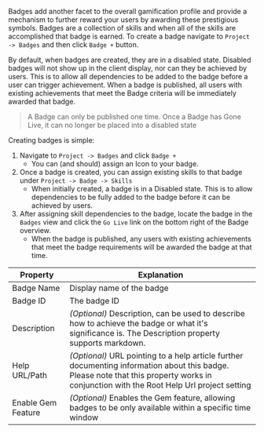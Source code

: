 Badges add another facet to the overall gamification profile and provide a mechanism to further reward your users by awarding these prestigious symbols. Badges are a collection of skills and when all of the skills are accomplished that badge is earned. To create a badge navigate to `Project -> Badges` and then click `Badge +` button.

By default, when badges are created, they are in a disabled state. Disabled badges will not show up in the client display, nor can they be achieved by users. This is to allow all dependencies to be added to the badge before a user can trigger achievement. When a badge is published, all users with existing achievements that meet the Badge criteria will be immediately awarded that badge.

> A Badge can only be published one time. Once a Badge has Gone Live, it can no longer be placed into a disabled state

Creating badges is simple:

1. Navigate to `Project -> Badges` and click `Badge +`
    * You can (and should) assign an Icon to your badge.
2. Once a badge is created, you can assign existing skills to that badge under `Project -> Badge -> Skills`
    * When initially created, a badge is in a Disabled state. This is to allow dependencies to be fully added to the badge before it can be achieved by users.
3. After assigning skill dependencies to the badge, locate the badge in the `Badges` view and click the `Go Live` link on the bottom right of the Badge overview.
    * When the badge is published, any users with existing achievements that meet the badge requirements will be awarded the badge at that time.

| Property | Explanation |
| -------- | ----------- |
| Badge Name | Display name of the badge |
| Badge ID | The badge ID |
| Description | *(Optional)* Description, can be used to describe how to achieve the badge or what it's significance is. The Description property supports markdown. |
| Help URL/Path | *(Optional)* URL pointing to a help article further documenting information about this badge. Please note that this property works in conjunction with the Root Help Url project setting |
| Enable Gem Feature | *(Optional)* Enables the Gem feature, allowing badges to be only available within a specific time window |